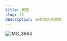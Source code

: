 ```yaml
---
title: 網管
slug: 13
description: 天長地久短文集
---
```


![IMG_3664](https://e.brid.cf/i/2023/12/14/xka07m.webp)